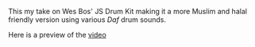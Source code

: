 This my take on Wes Bos' JS Drum Kit making it a more Muslim and halal friendly version using various *Daf* drum sounds. 

Here is a preview of the [video](./docs/background-app.png)